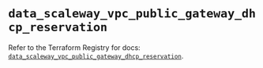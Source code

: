 # `data_scaleway_vpc_public_gateway_dhcp_reservation`

Refer to the Terraform Registry for docs: [`data_scaleway_vpc_public_gateway_dhcp_reservation`](https://registry.terraform.io/providers/scaleway/scaleway/2.42.1/docs/data-sources/vpc_public_gateway_dhcp_reservation).
